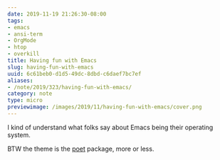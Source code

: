 ```yaml
---
date: 2019-11-19 21:26:30-08:00
tags:
- emacs
- ansi-term
- OrgMode
- htop
- overkill
title: Having fun with Emacs
slug: having-fun-with-emacs
uuid: 6c61beb0-d1d5-49dc-8dbd-c6daef7bc7ef
aliases:
- /note/2019/323/having-fun-with-emacs/
category: note
type: micro
previewimage: /images/2019/11/having-fun-with-emacs/cover.png
---
```

I kind of understand what folks say about Emacs being their operating system.

BTW the theme is the [poet](https://github.com/kunalb/poet) package, more or less.